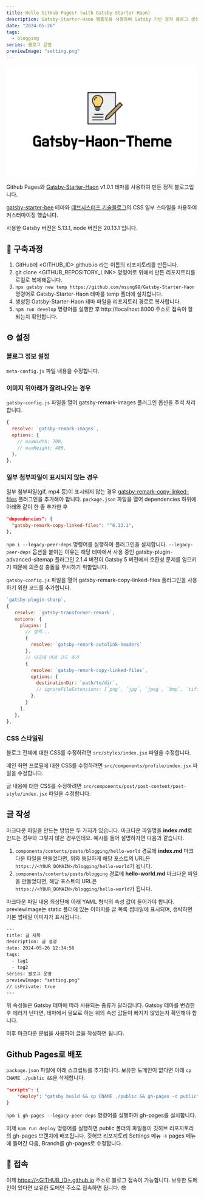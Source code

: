 ```yaml
---
title: Hello GitHub Pages! (with Gatsby-Starter-Haon)
description: Gatsby-Starter-Haon 템플릿을 사용하여 Gatsby 기반 정적 블로그 생성 방법 설명
date: "2024-05-26"
tags:
  - blogging
series: 블로그 운영
previewImage: "setting.png"
---
```


![Gatsby-Starter-Haon](theme.png)

Github Pages와 [Gatsby-Starter-Haon](https://github.com/msung99/Gatsby-Starter-Haon) v1.0.1 테마를 사용하여 만든 정적 블로그입니다.

[gatsby-starter-bee](https://github.com/JaeYeopHan/gatsby-starter-bee) 테마와 [데브시스터즈 기술블로그](https://tech.devsisters.com)의 CSS 일부 스타일을 차용하여 커스터마이징 했습니다.

사용한 Gatsby 버전은 5.13.1, node 버전은 20.13.1 입니다.


## 🤔 구축과정

1. GitHub에 <GITHUB_ID>.github.io 라는 이름의 리포지토리를 만듭니다.
2. git clone <GITHUB_REPOSITORY_LINK> 명령어로 위에서 만든 리포지토리를 로컬로 복제해옵니다.
3. `npx gatsby new temp https://github.com/msung99/Gatsby-Starter-Haon` 명령어로 Gatsby-Starter-Haon 테마를 temp 폴더에 설치합니다.
4. 생성된 Gatsby-Starter-Haon 테마 파일을 리포지토리 경로로 복사합니다.
5. `npm run develop` 명령어를 실행한 후 http://localhost:8000 주소로 접속이 잘 되는지 확인합니다.


## ⚙️ 설정

### 블로그 정보 설정

`meta-config.js` 파일 내용을 수정합니다.

### 이미지 위아래가 잘려나오는 경우

`gatsby-config.js` 파일을 열어 gatsby-remark-images 플러그인 옵션을 주석 처리합니다.

```js
{
  resolve: `gatsby-remark-images`,
  options: {
    // maxWidth: 700,
    // maxHeight: 400,
  },
},
```

### 일부 첨부파일이 표시되지 않는 경우

일부 첨부파일(gif, mp4 등)이 표시되지 않는 경우 [gatsby-remark-copy-linked-files](https://github.com/gatsbyjs/gatsby/tree/master/packages/gatsby-remark-copy-linked-files#readme) 플러그인을 추가해야 합니다. `package.json` 파일을 열어 dependencies 하위에 아래와 같이 한 줄 추가한 후

```json
"dependencies": {
  "gatsby-remark-copy-linked-files": "^6.13.1",
},
```

`npm i --legacy-peer-deps` 명령어를 실행하여 플러그인을 설치합니다. `--legacy-peer-deps` 옵션을 붙이는 이유는 해당 테마에서 사용 중인 gatsby-plugin-advanced-sitemap 플러그인 2.1.4 버전이 Gatsby 5 버전에서 호환성 문제를 일으키기 때문에 의존성 충돌을 무시하기 위함입니다.

`gatsby-config.js` 파일을 열어 gatsby-remark-copy-linked-files 플러그인을 사용하기 위한 코드를 추가합니다.

```js
`gatsby-plugin-sharp`,
{
   resolve: `gatsby-transformer-remark`,
   options: {
     plugins: [
       // 생략...
       {
         resolve: `gatsby-remark-autolink-headers`
       },
       // 이곳에 아래 코드 추가
       {
         resolve: `gatsby-remark-copy-linked-files`,
         options: {
           destinationDir: `path/to/dir`,
           // ignoreFileExtensions: [`png`, `jpg`, `jpeg`, `bmp`, `tiff`],
         },
       }
     ],
   },
},
```

### CSS 스타일링

블로그 전체에 대한 CSS를 수정하려면 `src/styles/index.jsx` 파일을 수정합니다.

메인 화면 프로필에 대한 CSS를 수정하려면 `src/components/profile/index.jsx` 파일을 수정합니다.

글 내용에 대한 CSS를 수정하려면 `src/components/post/post-content/post-style/index.jsx` 파일을 수정합니다.


## 글 작성

마크다운 파일을 만드는 방법은 두 가지가 있습니다. 마크다운 파일명을 **index.md**로 만드는 경우와 그렇지 않은 경우인데요. 예시를 들어 설명하자면 다음과 같습니다.

1. `components/contents/posts/blogging/hello-world` 경로에 **index.md** 마크다운 파일을 만들었다면, 위와 동일하게 해당 포스트의 URL은 `https://<YOUR_DOMAIN>/blogging/hello-world`가 됩니다.
2. `components/contents/posts/blogging` 경로에 **hello-world.md** 마크다운 파일을 만들었다면, 해당 포스트의 URL은 `https://<YOUR_DOMAIN>/blogging/hello-world`가 됩니다.

마크다운 파일 내용 최상단에 아래 YAML 형식의 속성 값이 들어가야 합니다. previewImage는 static 폴더에 있는 이미지를 글 목록 썸네일에 표시되며, 생략하면 기본 썸네일 이미지가 표시됩니다.

```txt
---
title: 글 제목
description: 글 설명
date: 2024-05-26 12:34:56
tags:
  - tag1
  - tag2
series: 블로그 운영
previewImage: "setting.png"
// isPrivate: true
---
```

위 속성들은 Gatsby 테마에 따라 사용되는 종류가 달라집니다. Gatsby 테마를 변경한 후 에러가 난다면, 테마에서 필요로 하는 위의 속성 값들이 빠지지 않았는지 확인해야 합니다.

이후 마크다운 문법을 사용하여 글을 작성하면 됩니다.


## Github Pages로 배포

`package.json` 파일에 아래 스크립트를 추가합니다. 보유한 도메인이 없다면 아래 `cp CNAME ./public &&`을 삭제합니다.

```json
"scripts": {
    "deploy": "gatsby build && cp CNAME ./public && gh-pages -d public"
}
```

`npm i gh-pages --legacy-peer-deps` 명령어를 실행하여 gh-pages를 설치합니다.

이제 `npm run deploy` 명령어를 실행하면 public 폴더의 파일들이 깃허브 리포지토리의 gh-pages 브랜치에 배포됩니다. 깃허브 리포지토리 Settings 메뉴 → pages 메뉴에 들어간 다음, Branch를 gh-pages로 수정합니다.


## 🔗 접속

이제 [https://<GITHUB_ID>.github.io](https://<GITHUB_ID>.github.io) 주소로 블로그 접속이 가능합니다. 보유한 도메인이 있다면 보유한 도메인 주소로 접속하면 됩니다. 😎